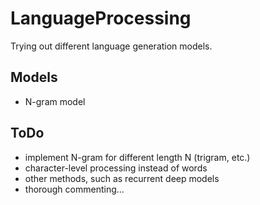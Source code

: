 # LanguageProcessing
Trying out different language generation models.

## Models
* N-gram model

## ToDo
* implement N-gram for different length N (trigram, etc.)
* character-level processing instead of words
* other methods, such as recurrent deep models
* thorough commenting...
